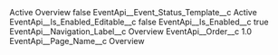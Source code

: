 <?xml version="1.0" encoding="UTF-8"?>
<CustomMetadata xmlns="http://soap.sforce.com/2006/04/metadata" xmlns:xsi="http://www.w3.org/2001/XMLSchema-instance" xmlns:xsd="http://www.w3.org/2001/XMLSchema">
    <label>Active Overview</label>
    <protected>false</protected>
    <values>
        <field>EventApi__Event_Status_Template__c</field>
        <value xsi:type="xsd:string">Active</value>
    </values>
    <values>
        <field>EventApi__Is_Enabled_Editable__c</field>
        <value xsi:type="xsd:boolean">false</value>
    </values>
    <values>
        <field>EventApi__Is_Enabled__c</field>
        <value xsi:type="xsd:boolean">true</value>
    </values>
    <values>
        <field>EventApi__Navigation_Label__c</field>
        <value xsi:type="xsd:string">Overview</value>
    </values>
    <values>
        <field>EventApi__Order__c</field>
        <value xsi:type="xsd:double">1.0</value>
    </values>
    <values>
        <field>EventApi__Page_Name__c</field>
        <value xsi:type="xsd:string">Overview</value>
    </values>
</CustomMetadata>
